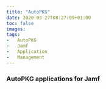 ```yaml
---
title: "AutoPKG"
date: 2020-03-27T08:27:09+01:00
toc: false
images:
tags:
-   AutoPKG
-   Jamf
-   Application
-   Management
---
```


### AutoPKG applications for Jamf
